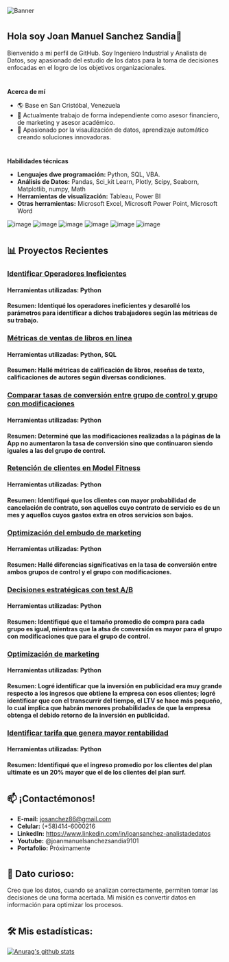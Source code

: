 ![Banner](https://github.com/user-attachments/assets/b16263ae-baf7-42e3-99e5-dde43ae2e526)
#
## Hola soy Joan Manuel Sanchez Sandia👋
Bienvenido a mi perfil de GitHub. Soy Ingeniero Industrial y Analista de Datos, soy apasionado del estudio de los datos para la toma de decisiones enfocadas en el logro de los objetivos organizacionales.

#
**Acerca de mí**
- 🌎 Base en San Cristóbal, Venezuela
- 🔭 Actualmente trabajo de forma independiente como asesor financiero, de marketing y asesor académico.
- 🌟 Apasionado por la visaulización de datos, aprendizaje automático creando soluciones innovadoras.
#
**Habilidades técnicas**
- **Lenguajes dwe programación:** Python, SQL, VBA.
- **Análisis de Datos:** Pandas, Sci_kit Learn, Plotly, Scipy, Seaborn, Matplotlib, numpy, Math
- **Herramientas de visualización:** Tableau, Power BI
- **Otras herramientas:** Microsoft Excel, Microsoft Power Point, Microsoft Word

![image](https://github.com/user-attachments/assets/9e16bb9f-304a-4171-926b-8cbff6e48912) ![image](https://github.com/user-attachments/assets/54a1e753-daa8-42e2-be18-7255db18bfa0) ![image](https://github.com/user-attachments/assets/7d99d50a-9792-43ec-b863-5ccc042c1174)
![image](https://github.com/user-attachments/assets/86d8718b-e25e-49ed-853a-ea7d0bc54d4c) ![image](https://github.com/user-attachments/assets/f67ebf99-172e-44d4-bd08-bf88bc5b00d7)
![image](https://github.com/user-attachments/assets/96597926-9bcd-4afc-8ccb-e8683c0e8307)

#
## 📊 Proyectos Recientes

### [Identificar Operadores Ineficientes](https://github.com/josanchez86/s14_4)

#### Herramientas utilizadas: Python
#### Resumen: Identiqué los operadores ineficientes y desarollé los parámetros para identificar a dichos trabajadores según las métricas de su trabajo.

### [Métricas de ventas de libros en línea](https://github.com/josanchez86/s14_3)

#### Herramientas utilizadas: Python, SQL
#### Resumen: Hallé métricas de calificación de libros, reseñas de texto, calificaciones de autores según diversas condiciones.

### [Comparar tasas de conversión entre grupo de control y grupo con modificaciones](https://github.com/josanchez86/s14_2)

#### Herramientas utilizadas: Python
#### Resumen: Determiné que las modificaciones realizadas a la páginas de la App no aumentaron la tasa de conversión sino que continuaron siendo iguales a las del grupo de control.

### [Retención de clientes en Model Fitness](https://github.com/josanchez86/s13)

#### Herramientas utilizadas: Python
#### Resumen: Identifiqué que los clientes con mayor probabilidad de cancelación de contrato, son aquellos cuyo contrato de servicio es de un mes y aquellos cuyos gastos extra en otros servicios son bajos.

### [Optimización del embudo de marketing](https://github.com/josanchez86/s11)

#### Herramientas utilizadas: Python
#### Resumen: Hallé diferencias significativas en la tasa de conversión entre ambos grupos de control y el grupo con modificaciones.

### [Decisiones estratégicas con test A/B](https://github.com/josanchez86/s10)

#### Herramientas utilizadas: Python
#### Resumen: Identifiqué que el tamaño promedio de compra para cada grupo es igual, mientras que la atsa de conversión es mayor para el grupo con modificaciones que para el grupo de control.

### [Optimización de marketing](https://github.com/josanchez86/s9)

#### Herramientas utilizadas: Python
#### Resumen: Logré identificar que la inversión en publicidad era muy grande respecto a los ingresos que obtiene la empresa con esos clientes; logré identificar que con el transcurrir del tiempo, el LTV se hace más pequeño, lo cual implica que habrán menores probabilidades de que la empresa obtenga el debido retorno de la inversión en publicidad.

### [Identificar tarifa que genera mayor rentabilidad](https://github.com/josanchez86/s5)

#### Herramientas utilizadas: Python
#### Resumen: Identifiqué que el ingreso promedio por los clientes del plan ultimate es un 20% mayor que el de los clientes del plan surf.

#
## 📫 ¡Contactémonos!
- **E-mail:** josanchez86@gmail.com
- **Celular:** (+58)414-6000216
- **LinkedIn:** https://www.linkedin.com/in/joansanchez-analistadedatos
- **Youtube:** @joanmanuelsanchezsandia9101
- **Portafolio:** Próximamente

#
## 🚀 **Dato curioso:**
Creo que los datos, cuando se analizan correctamente, permiten tomar las decisiones de una forma acertada. Mi misión es convertir datos en información para optimizar los procesos.

#
## 🛠️ Mis estadísticas:
[![Anurag's github stats](https://github-readme-stats.vercel.app/api?username=josanchez86&show_icons=true&theme=radical)](https://github.com/anuraghazra/github-readme-stats)
